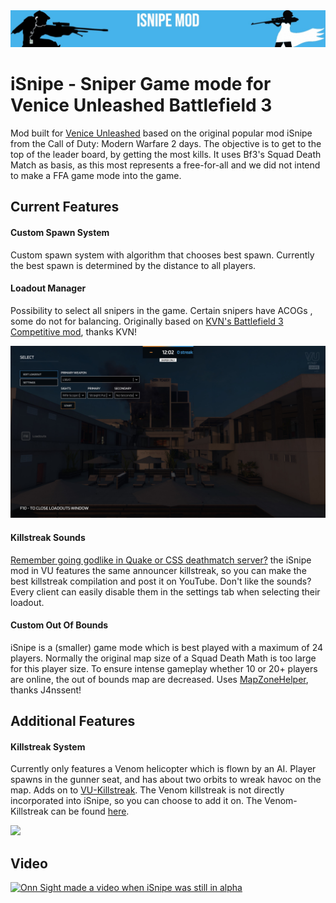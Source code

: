 <img src=".\github_styles\isnipe.jpg"/>

# iSnipe - Sniper Game mode for Venice Unleashed Battlefield 3

Mod built for [Venice Unleashed](https://veniceunleashed.net/) based on the original popular mod iSnipe from the Call of Duty: Modern Warfare 2 days. The objective is to get to the top of the leader board, by getting the most kills. It uses Bf3's Squad Death Match as basis, as this most represents a free-for-all and we did not intend to make a FFA game mode into the game.

## Current Features

#### Custom Spawn System

Custom spawn system with algorithm that chooses best spawn. Currently the best spawn is determined by the distance to all players.

#### Loadout Manager

Possibility to select all snipers in the game. Certain snipers have ACOGs , some do not for balancing. Originally based on [KVN's Battlefield 3 Competitive mod](https://github.com/kiwidoggie/kPM), thanks KVN!

<img src=".\github_styles\loadout.jpg"/>


#### Killstreak Sounds

[Remember going godlike in Quake or CSS deathmatch server?](https://www.youtube.com/watch?v=6duy25F8lpo) the iSnipe mod in VU features the same announcer killstreak, so you can make the best killstreak compilation and post it on YouTube. Don't like the sounds? Every client can easily disable them in the settings tab when selecting their loadout.

#### Custom Out Of Bounds

iSnipe is a (smaller) game mode which is best played with a maximum of 24 players. Normally the original map size of a Squad Death Math is too large for this player size. To ensure intense gameplay whether 10 or 20+ players are online, the out of bounds map are decreased. Uses [MapZoneHelper](https://github.com/J4nssent/VU-Mods/tree/master/MapZoneHelper), thanks J4nssent!



## Additional Features

#### Killstreak System

Currently only features a Venom helicopter which is flown by an AI. Player spawns in the gunner seat, and has about two orbits to wreak havoc on the map. Adds on to [VU-Killstreak](https://github.com/Maxinger15/VU-Killstreak). The Venom killstreak is not directly incorporated into iSnipe, so you can choose to add it on. The Venom-Killstreak can be found [here](github.com/RonnieOnTheHub/VenomKillstreak).

<img src=".\github_styles\killstreak.gif">

## Video

<a href="http://www.youtube.com/watch?feature=player_embedded&v=k_CJvRTIK5M
" target="_blank"><img src="http://img.youtube.com/vi/k_CJvRTIK5M/0.jpg" 
alt="Onn Sight made a video when iSnipe was still in alpha"/></a>
